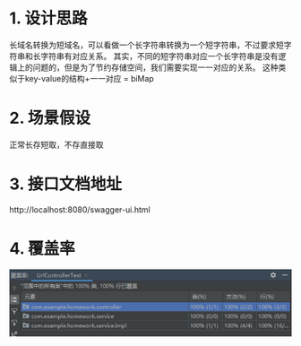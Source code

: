 # 1. 设计思路
长域名转换为短域名，可以看做一个长字符串转换为一个短字符串，不过要求短字符串和长字符串有对应关系。
其实，不同的短字符串对应一个长字符串是没有逻辑上的问题的，但是为了节约存储空间，我们需要实现一一对应的关系。
这种类似于key-value的结构+一一对应 = biMap

# 2. 场景假设
正常长存短取，不存直接取

# 3. 接口文档地址
http://localhost:8080/swagger-ui.html

# 4. 覆盖率
![img.png](img.png)
